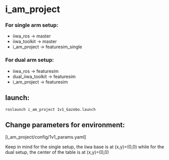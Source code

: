 # i_am_project
### For single arm setup:
* iiwa_ros      -> master
* iiwa_toolkit  -> master
* i_am_project  -> featuresim_single

### For dual arm setup:
* iiwa_ros              -> featuresim
* dual_iiwa_toolkit     -> featuresim
* i_am_project          -> featuresim

## launch: 

`roslaunch i_am_project 1v1_Gazebo.launch`


## Change parameters for environment:
    
[i_am_project/config/1v1_params.yaml]

Keep in mind for the single setup, the iiwa base is at (x,y)=(0,0) while for the dual setup, the center of the table is at (x,y)=(0,0)